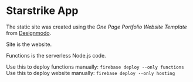 # Starstrike App

The static site was created using the *One Page Portfolio Website Template* from [Designmodo](https://github.com/designmodo/html-website-templates).

Site is the website.

Functions is the serverless Node.js code.



Use this to deploy functions manually:  `firebase deploy --only functions`
Use this to deploy website manually:  `firebase deploy --only hosting`